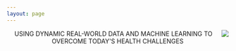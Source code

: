 ```yaml
---
layout: page
---
```




<img align="right" src="{{ site.baseurl }}/img/Alek.jpeg">


<p style="text-align: center;">
  USING DYNAMIC REAL-WORLD DATA AND MACHINE LEARNING
  TO OVERCOME TODAY'S HEALTH CHALLENGES
</p>
